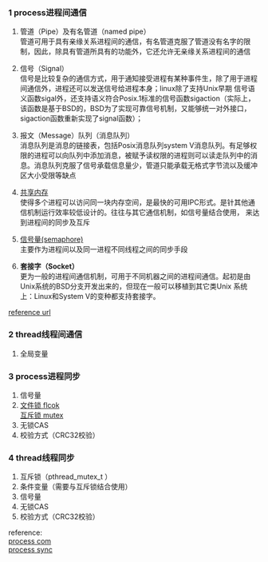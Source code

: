 ### 1 process进程间通信
1. 管道（Pipe）及有名管道（named pipe）  
管道可用于具有亲缘关系进程间的通信，有名管道克服了管道没有名字的限制，因此，除具有管道所具有的功能外，它还允许无亲缘关系进程间的通信

2. 信号（Signal）  
信号是比较复杂的通信方式，用于通知接受进程有某种事件生，除了用于进程间通信外，进程还可以发送信号给进程本身；linux除了支持Unix早期 信号语义函数sigal外，还支持语义符合Posix.1标准的信号函数sigaction（实际上， 该函数是基于BSD的，BSD为了实现可靠信号机制，又能够统一对外接口，sigaction函数重新实现了signal函数）；
3. 报文（Message）队列（消息队列）  
消息队列是消息的链接表，包括Posix消息队列system V消息队列。有足够权限的进程可以向队列中添加消息，被赋予读权限的进程则可以读走队列中的消息。消息队列克服了信号承载信息量少，管道只能承载无格式字节流以及缓冲区大小受限等缺点
4. [共享内存](coding_thread\process_com_shm)  
使得多个进程可以访问同一块内存空间，是最快的可用IPC形式。是针其他通信机制运行效率较低设计的。往往与其它通信机制，如信号量结合使用， 来达到进程间的同步及互斥
5. [信号量\(semaphore\)](coding_thread\semaphore)  
主要作为进程间以及同一进程不同线程之间的同步手段
6. **套接字（Socket）**  
更为一般的进程间通信机制，可用于不同机器之间的进程间通信。起初是由Unix系统的BSD分支开发出来的，但现在一般可以移植到其它类Unix 系统上：Linux和System V的变种都支持套接字。  

[reference url](https://blog.csdn.net/wh_sjc/article/details/70283843)



### 2 thread线程间通信
1. 全局变量

### 3 process进程同步
1. 信号量
2. [文件锁 flcok](coding_thread\process_sync_flock)  
   [互斥锁 mutex](/coding_thread/mutex_process_thread)
3. 无锁CAS
4. 校验方式（CRC32校验）


### 4 thread线程同步
1. 互斥锁（pthread_mutex_t ）
2. 条件变量（需要与互斥锁结合使用）
3. 信号量
4. 无锁CAS
5. 校验方式（CRC32校验）

reference:  
[process com](https://www.cnblogs.com/melons/p/5791796.html)  
[process sync](https://blog.csdn.net/qq_35396127/article/details/78942245)  
